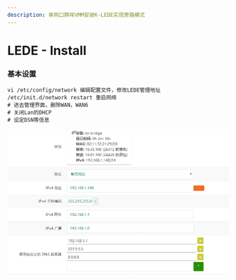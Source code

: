 ```yaml
---
description: 单网口群晖VMM安装K-LEDE实现旁路模式
---
```


# LEDE - Install

### 基本设置

```text
vi /etc/config/network 编辑配置文件，修改LEDE管理地址
/etc/init.d/network restart 重启网络
# 进去管理界面，删除WAN，WAN6
# 关闭Lan的DHCP
# 设定DSN等信息
```

![](../../.gitbook/assets/image%20%287%29.png)

